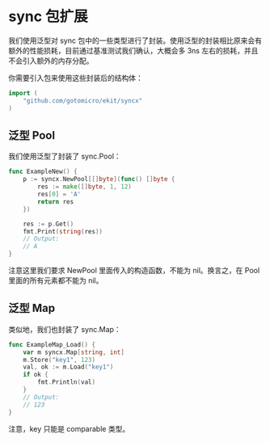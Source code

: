 # sync 包扩展

我们使用泛型对 sync 包中的一些类型进行了封装。使用泛型的封装相比原来会有额外的性能损耗，目前通过基准测试我们确认，大概会多 3ns 左右的损耗，并且不会引入额外的内存分配。

你需要引入包来使用这些封装后的结构体：
```go
import (
    "github.com/gotomicro/ekit/syncx"
)
```

## 泛型 Pool
我们使用泛型了封装了 sync.Pool：
```go
func ExampleNew() {
	p := syncx.NewPool[[]byte](func() []byte {
		res := make([]byte, 1, 12)
		res[0] = 'A'
		return res
	})

	res := p.Get()
	fmt.Print(string(res))
	// Output:
	// A
}
```
注意这里我们要求 NewPool 里面传入的构造函数，不能为 nil。换言之，在 Pool 里面的所有元素都不能为 nil。

## 泛型 Map
类似地，我们也封装了 sync.Map：
```go
func ExampleMap_Load() {
	var m syncx.Map[string, int]
	m.Store("key1", 123)
	val, ok := m.Load("key1")
	if ok {
		fmt.Println(val)
	}
	// Output:
	// 123
}
```
注意，key 只能是 comparable 类型。